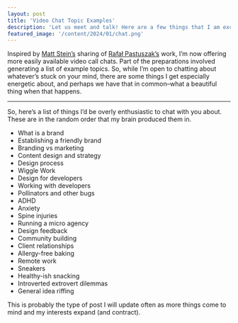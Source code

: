 ```yaml
---
layout: post
title: 'Video Chat Topic Examples'
description: 'Let us meet and talk! Here are a few things that I am excited about.'
featured_image: '/content/2024/01/chat.png'
---
```

Inspired by [Matt Stein’s](https://mattstein.com/) sharing of [Rafał Pastuszak’s](https://sonnet.io/) work, I’m now offering more easily available video call chats. Part of the preparations involved generating a list of example topics. So, while I’m open to chatting about whatever’s stuck on your mind, there are some things I get especially energetic about, and perhaps we have that in common–what a beautiful thing when that happens.  

<hr />

So, here’s a list of things I’d be overly enthusiastic to chat with you about. These are in the random order that my brain produced them in. 

- What is a brand
- Establishing a friendly brand
- Branding vs marketing 
- Content design and strategy 
- Design process
- Wiggle Work
- Design for developers 
- Working with developers 
- Pollinators and other bugs
- ADHD
- Anxiety 
- Spine injuries 
- Running a micro agency 
- Design feedback 
- Community building
- Client relationships
- Allergy-free baking
- Remote work
- Sneakers
- Healthy-ish snacking
- Introverted extrovert dilemmas 
- General idea riffing

This is probably the type of post I will update often as more things come to mind and my interests expand (and contract). 

